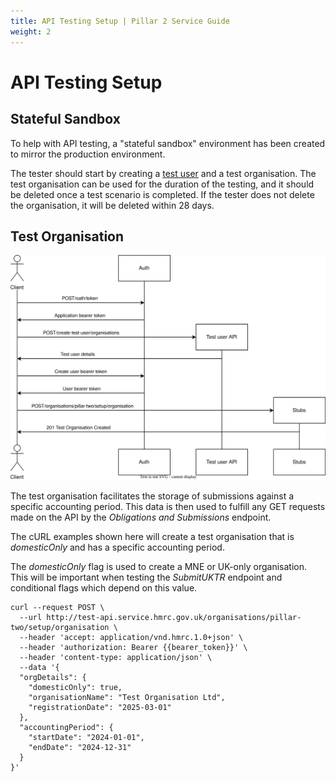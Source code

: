 ```yaml
---
title: API Testing Setup | Pillar 2 Service Guide
weight: 2
---
```


# API Testing Setup

## Stateful Sandbox
To help with API testing, a "stateful sandbox" environment has been created to mirror the production environment. 

The tester should start by creating a [test user](https://developer.service.hmrc.gov.uk/api-documentation/docs/api/service/api-platform-test-user/1.0) and a test organisation. The test organisation can be used for the duration of the testing, and it should be deleted once a test scenario is completed. If the tester does not delete the organisation, it will be deleted within 28 days.

## Test Organisation

<a href="figures/test-organisation.svg" target="blank"><img src="figures/test-organisation.svg" alt="Agent Services Authorisation"/></a>

The test organisation facilitates the storage of submissions against a specific accounting period. This data is then used to fulfill any GET requests made on the API by the *Obligations and Submissions* endpoint.

The cURL examples shown here will create a test organisation that is *domesticOnly* and has a specific accounting period.

The *domesticOnly* flag is used to create a MNE or UK-only organisation. This will be important when testing the *SubmitUKTR* endpoint and conditional flags which depend on this value.


```shell
curl --request POST \
  --url http://test-api.service.hmrc.gov.uk/organisations/pillar-two/setup/organisation \
  --header 'accept: application/vnd.hmrc.1.0+json' \
  --header 'authorization: Bearer {{bearer_token}}' \
  --header 'content-type: application/json' \
  --data '{
  "orgDetails": {
    "domesticOnly": true,
    "organisationName": "Test Organisation Ltd",
    "registrationDate": "2025-03-01"
  },
  "accountingPeriod": {
    "startDate": "2024-01-01",
    "endDate": "2024-12-31"
  }
}'
```




